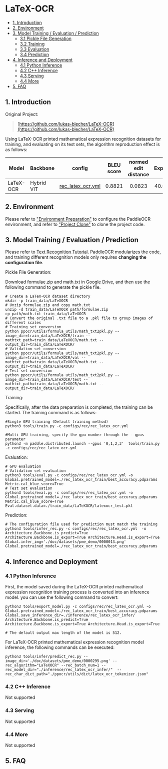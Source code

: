 # LaTeX-OCR

- [1. Introduction](#1)
- [2. Environment](#2)
- [3. Model Training / Evaluation / Prediction](#3)
    - [3.1 Pickle File Generation](#3-1)
    - [3.2 Training](#3-2)
    - [3.3 Evaluation](#3-3)
    - [3.4 Prediction](#3-4)
- [4. Inference and Deployment](#4)
    - [4.1 Python Inference](#4-1)
    - [4.2 C++ Inference](#4-2)
    - [4.3 Serving](#4-3)
    - [4.4 More](#4-4)
- [5. FAQ](#5)

<a name="1"></a>
## 1. Introduction

Original Project:
> [https://github.com/lukas-blecher/LaTeX-OCR](https://github.com/lukas-blecher/LaTeX-OCR)


Using LaTeX-OCR printed mathematical expression recognition datasets for training, and evaluating on its test sets, the algorithm reproduction effect is as follows:

| Model       | Backbone |config| BLEU score  | normed edit distance  |  ExpRate  |Download link|
|-----------|----------| ---- |:-----------:|:---------------------:|:---------:| ----- |
| LaTeX-OCR | Hybrid ViT |[rec_latex_ocr.yml](../../configs/rec/rec_latex_ocr.yml)|   0.8821    |        0.0823         |  40.01%   |[trained model](https://paddleocr.bj.bcebos.com/contribution/rec_latex_ocr_train.tar)|

<a name="2"></a>
## 2. Environment
Please refer to ["Environment Preparation"](./environment_en.md) to configure the PaddleOCR environment, and refer to ["Project Clone"](./clone_en.md) to clone the project code.


<a name="3"></a>
## 3. Model Training / Evaluation / Prediction

Please refer to [Text Recognition Tutorial](./recognition_en.md). PaddleOCR modularizes the code, and training different recognition models only requires **changing the configuration file**.

Pickle File Generation:

Download formulae.zip and math.txt in [Google Drive](https://drive.google.com/drive/folders/13CA4vAmOmD_I_dSbvLp-Lf0s6KiaNfuO), and then use the following command to generate the pickle file.

```shell
# Create a LaTeX-OCR dataset directory
mkdir -p train_data/LaTeXOCR
# Unzip formulae.zip and copy math.txt
unzip -d train_data/LaTeXOCR path/formulae.zip
cp path/math.txt train_data/LaTeXOCR
# Convert the original .txt file to a .pkl file to group images of different scales
# Training set conversion
python ppocr/utils/formula_utils/math_txt2pkl.py --image_dir=train_data/LaTeXOCR/train --mathtxt_path=train_data/LaTeXOCR/math.txt --output_dir=train_data/LaTeXOCR/
# Validation set conversion
python ppocr/utils/formula_utils/math_txt2pkl.py --image_dir=train_data/LaTeXOCR/val --mathtxt_path=train_data/LaTeXOCR/math.txt --output_dir=train_data/LaTeXOCR/
# Test set conversion
python ppocr/utils/formula_utils/math_txt2pkl.py --image_dir=train_data/LaTeXOCR/test --mathtxt_path=train_data/LaTeXOCR/math.txt --output_dir=train_data/LaTeXOCR/
```


Training:

Specifically, after the data preparation is completed, the training can be started. The training command is as follows:

```
#Single GPU training (Default training method)
python3 tools/train.py -c configs/rec/rec_latex_ocr.yml

#Multi GPU training, specify the gpu number through the --gpus parameter
python3 -m paddle.distributed.launch --gpus '0,1,2,3'  tools/train.py -c configs/rec/rec_latex_ocr.yml
```

Evaluation:

```
# GPU evaluation
# Validation set evaluation
python3 tools/eval.py -c configs/rec/rec_latex_ocr.yml -o Global.pretrained_model=./rec_latex_ocr_train/best_accuracy.pdparams Metric.cal_blue_score=True
# Test set evaluation
python3 tools/eval.py -c configs/rec/rec_latex_ocr.yml -o Global.pretrained_model=./rec_latex_ocr_train/best_accuracy.pdparams Metric.cal_blue_score=True Eval.dataset.data=./train_data/LaTeXOCR/latexocr_test.pkl
```

Prediction:

```
# The configuration file used for prediction must match the training
python3 tools/infer_rec.py -c configs/rec/rec_latex_ocr.yml  -o  Architecture.Backbone.is_predict=True Architecture.Backbone.is_export=True Architecture.Head.is_export=True Global.infer_img='./doc/datasets/pme_demo/0000013.png' Global.pretrained_model=./rec_latex_ocr_train/best_accuracy.pdparams
```

<a name="4"></a>
## 4. Inference and Deployment

<a name="4-1"></a>
### 4.1 Python Inference
First, the model saved during the LaTeX-OCR printed mathematical expression recognition training process is converted into an inference model. you can use the following command to convert:

```
python3 tools/export_model.py -c configs/rec/rec_latex_ocr.yml -o Global.pretrained_model=./rec_latex_ocr_train/best_accuracy.pdparams Global.save_inference_dir=./inference/rec_latex_ocr_infer/ Architecture.Backbone.is_predict=True Architecture.Backbone.is_export=True Architecture.Head.is_export=True

# The default output max length of the model is 512.
```

For LaTeX-OCR printed mathematical expression recognition model inference, the following commands can be executed:

```
python3 tools/infer/predict_rec.py --image_dir='./doc/datasets/pme_demo/0000295.png' --rec_algorithm="LaTeXOCR" --rec_batch_num=1 --rec_model_dir="./inference/rec_latex_ocr_infer/"  --rec_char_dict_path="./ppocr/utils/dict/latex_ocr_tokenizer.json"
```

<a name="4-2"></a>
### 4.2 C++ Inference

Not supported

<a name="4-3"></a>
### 4.3 Serving

Not supported

<a name="4-4"></a>
### 4.4 More

Not supported

<a name="5"></a>
## 5. FAQ


```

